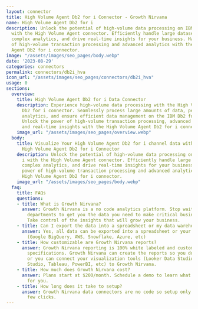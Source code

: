 ```yaml
---
layout: connector
title: High Volume Agent Db2 for i Connector - Growth Nirvana
name: High Volume Agent Db2 for i
description: Unlock the potential of high-volume data processing on IBM Db2 for i
  with the High Volume Agent connector. Efficiently handle large datasets, perform
  complex analytics, and drive real-time insights for your business. Harness the power
  of high-volume transaction processing and advanced analytics with the High Volume
  Agent Db2 for i connector.
image: "/assets/images/seo_pages/body.webp"
date: '2023-08-29'
categories: connectors
permalink: connectors/db2i_hva
icon_url: "/assets/images/seo_pages/connectors/db2i_hva"
usage: 0
sections:
  overview:
    title: High Volume Agent Db2 for i Data Connector
    description: Experience high-volume data processing with the High Volume Agent
      Db2 for i connector. Seamlessly process large amounts of data, perform complex
      analytics, and ensure efficient data management on the IBM Db2 for i platform.
      Unlock the power of high-volume transaction processing, advanced analytics,
      and real-time insights with the High Volume Agent Db2 for i connector.
    image_url: "/assets/images/seo_pages/overview.webp"
  body:
    title: Visualize Your High Volume Agent Db2 for i channel data with Growth Nirvana's
      High Volume Agent Db2 for i Connector
    description: Unlock the potential of high-volume data processing on IBM Db2 for
      i with the High Volume Agent connector. Efficiently handle large datasets, perform
      complex analytics, and drive real-time insights for your business. Harness the
      power of high-volume transaction processing and advanced analytics with the
      High Volume Agent Db2 for i connector.
    image_url: "/assets/images/seo_pages/body.webp"
  faq:
    title: FAQs
    questions:
    - title: What is Growth Nirvana?
      answer: Growth Nirvana is a no code analytics platform. Stop waiting for other
        departments to get you the data you need to make critical business decisions.
        Take control of the insights that will grow your business.
    - title: Can I export the data into a spreadsheet or my data warehouse?
      answer: Yes, all data can be exported into a spreadsheet or your data warehouse
        (Google BigQuery, AWS, Snowflake, Azure, etc)
    - title: How customizable are Growth Nirvana reports?
      answer: Growth Nirvana reporting is 100% white labeled and customized to your
        specifications. Growth Nirvana can create the reports so you don’t have to
        or you can connect your visualization tools (Looker Data Studio/Google Data
        Studio, Tableau, PowerBI, etc) to Growth Nirvana.
    - title: How much does Growth Nirvana cost?
      answer: Plans start at $200/month. Schedule a demo to learn what plan is best
        for you.
    - title: How long does it take to setup?
      answer: Growth Nirvana data connectors are no code so setup only requires a
        few clicks.
---
```

